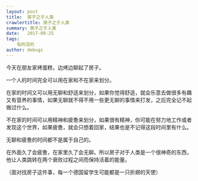 ```yaml
---
layout: post
title:  房子之于人类
crawlertitle: 房子之于人类
summary: 房子之于人类
date:   2017-09-25
tags:  
    有的没的
author: debugi
---
```


今天在朋友家烤蛋糕，边烤边聊起了房子。  

一个人的时间完全可以用在家和不在家来划分。  

在家的时间又可以用无聊和舒适来划分，如果你觉得舒适，就会乐意去做很多有趣又有营养的事情，如果无聊就不得不用一些更无聊的事情来打发，之后完全记不起做过什么。  

不在家的时间可以用精神和疲惫来划分，如果很有精神，你可能在努力地工作或者发现这个世界，如果疲惫，就会只想着回家，结果也是不记得这段时间里有什么。  

无聊和疲惫的时间都不是属于自己的。  

在外面久了会疲惫，在家里久了会无聊。所以房子对于人类是一个很神奇的东西，他让人类跳转在两个衰败过程之间而保持活着的能量。  

（面对找房子这件事，每一个德国留学生可能都是一只折翅的天使）  



